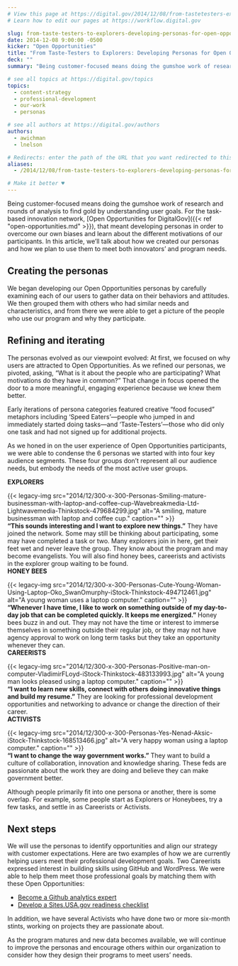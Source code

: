 ```yaml
---
# View this page at https://digital.gov/2014/12/08/from-tastetesters-explorers-developing-personas-for
# Learn how to edit our pages at https://workflow.digital.gov

slug: from-taste-testers-to-explorers-developing-personas-for-open-opportunities
date: 2014-12-08 9:00:00 -0500
kicker: "Open Opportunities"
title: "From Taste-Testers to Explorers: Developing Personas for Open Opportunities"
deck: ""
summary: "Being customer-focused means doing the gumshoe work of research and rounds of analysis to find gold by understanding user goals. For the task-based innovation network, Open Opportunities for DigitalGov, that meant developing personas in order to overcome our own biases and learn about the different motivations of our participants. In this article, we’ll talk about"

# see all topics at https://digital.gov/topics
topics:
  - content-strategy
  - professional-development
  - our-work
  - personas

# see all authors at https://digital.gov/authors
authors:
  - awichman
  - lnelson

# Redirects: enter the path of the URL that you want redirected to this page
aliases:
  - /2014/12/08/from-taste-testers-to-explorers-developing-personas-for-open-opportunities.md

# Make it better ♥
---
```


Being customer-focused means doing the gumshoe work of research and rounds of analysis to find gold by understanding user goals. For the task-based innovation network, [Open Opportunities for DigitalGov]({{< ref "open-opportunities.md" >}}), that meant developing personas in order to overcome our own biases and learn about the different motivations of our participants. In this article, we&#8217;ll talk about how we created our personas and how we plan to use them to meet both innovators&#8217; and program needs.

## Creating the personas

We began developing our Open Opportunities personas by carefully examining each of our users to gather data on their behaviors and attitudes. We then grouped them with others who had similar needs and characteristics, and from there we were able to get a picture of the people who use our program and why they participate.

## Refining and iterating

The personas evolved as our viewpoint evolved: At first, we focused on why users are attracted to Open Opportunities. As we refined our personas, we pivoted, asking, “What is it about the people who are participating? What motivations do they have in common?” That change in focus opened the door to a more meaningful, engaging experience because we knew them better.

Early iterations of persona categories featured creative “food focused” metaphors including ‘Speed Eaters&#8217;—people who jumped in and immediately started doing tasks—and ‘Taste-Testers&#8217;—those who did only one task and had not signed up for additional projects.

As we honed in on the user experience of Open Opportunities participants, we were able to condense the 6 personas we started with into four key audience segments. These four groups don’t represent all our audience needs, but embody the needs of the most active user groups.

<div class="grid-row grid-gap">
  <div class="tablet:grid-col-4 first">
    <strong>EXPLORERS</strong></p> {{< legacy-img src="2014/12/300-x-300-Personas-Smiling-mature-businessman-with-laptop-and-coffee-cup-Wavebreakmedia-Ltd-Lightwavemedia-Thinkstock-479684299.jpg" alt="A smiling, mature businessman with laptop and coffee cup." caption="" >}}
  </div>

  <div class="tablet:grid-col-8 tablet:margin-top-5">
    <strong>&#8220;This sounds interesting and I want to explore new things.&#8221;</strong> They have joined the network. Some may still be thinking about participating, some may have completed a task or two. Many explorers join in here, get their feet wet and never leave the group. They know about the program and may become evangelists. You will also find honey bees, careerists and activists in the explorer group waiting to be found.
  </div>
</div>

<div class="grid-row grid-gap">
  <div class="tablet:grid-col-4 first">
    <strong>HONEY BEES</strong></p> {{< legacy-img src="2014/12/300-x-300-Personas-Cute-Young-Woman-Using-Laptop-Oko_SwanOmurphy-iStock-Thinkstock-494712461.jpg" alt="A young woman uses a laptop computer." caption="" >}}
  </div>

  <div class="tablet:grid-col-8 tablet:margin-top-5">
    <strong>&#8220;Whenever I have time, I like to work on something outside of my day-to-day job that can be completed quickly. It keeps me energized.&#8221;</strong> Honey bees buzz in and out. They may not have the time or interest to immerse themselves in something outside their regular job, or they may not have agency approval to work on long term tasks but they take an opportunity whenever they can.
  </div>
</div>

<div class="grid-row grid-gap">
  <div class="tablet:grid-col-4 first">
    <strong>CAREERISTS</strong></p> {{< legacy-img src="2014/12/300-x-300-Personas-Positive-man-on-computer-VladimirFLoyd-iStock-Thinkstock-483133993.jpg" alt="A young man looks pleased using a laptop computer." caption="" >}}
  </div>

  <div class="tablet:grid-col-8 tablet:margin-top-5">
    <strong>&#8220;I want to learn new skills, connect with others doing innovative things and build my resume.&#8221;</strong> They are looking for professional development opportunities and networking to advance or change the direction of their career.
  </div>
</div>

<div class="grid-row grid-gap">
  <div class="tablet:grid-col-4 first">
    <strong>ACTIVISTS</strong></p> {{< legacy-img src="2014/12/300-x-300-Personas-Yes-Nenad-Aksic-iStock-Thinkstock-168513466.jpg" alt="A very happy woman using a laptop computer." caption="" >}}
  </div>

  <div class="tablet:grid-col-8 tablet:margin-top-5">
    <strong>&#8220;I want to change the way government works.&#8221;</strong> They want to build a culture of collaboration, innovation and knowledge sharing. These feds are passionate about the work they are doing and believe they can make government better.
  </div>
</div>

Although people primarily fit into one persona or another, there is some overlap. For example, some people start as Explorers or Honeybees, try a few tasks, and settle in as Careerists or Activists.

## Next steps

We will use the personas to identify opportunities and align our strategy with customer expectations. Here are two examples of how we are currently helping users meet their professional development goals. Two Careerists expressed interest in building skills using GitHub and WordPress. We were able to help them meet those professional goals by matching them with these Open Opportunities:

  * [Become a Github analytics expert](http://gsablogs.gsa.gov/dsic/2014/06/30/become-a-github-analytics-expert/)
  * [Develop a Sites.USA.gov readiness checklist](http://gsablogs.gsa.gov/dsic/2014/04/24/develop-a-readiness-checklist-sites-usa-gov/)

In addition, we have several Activists who have done two or more six-month stints, working on projects they are passionate about.

As the program matures and new data becomes available, we will continue to improve the personas and encourage others within our organization to consider how they design their programs to meet users&#8217; needs.
